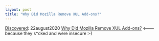 ```yaml
---
layout: post
title: "Why Did Mozilla Remove XUL Add-ons?"
---
```

[Discovered](http://rolandtanglao.com/2020/07/29/p1-blogthis-checkvist-list-links-to-blog/): 22august2020 [Why Did Mozilla Remove XUL Add-ons?](https://yoric.github.io/post/why-did-mozilla-remove-xul-addons/) <--- because they s*cked and were insecure :-)
